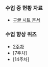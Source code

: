 ### 수업 중 현황 자료

- [구글 시트 문서](https://docs.google.com/spreadsheets/d/1gG2s_aVJkRsm-d9U578R1zC19JGUE60PghGy9blFEwY/edit?usp=sharing)

### 수업 향상 퀴즈 
- [2주차](https://forms.office.com/r/tvfy3ShjU2)
- [7주차]
- [14주차]

